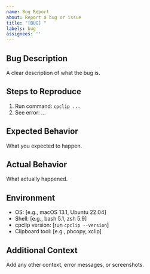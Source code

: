 ```yaml
---
name: Bug Report
about: Report a bug or issue
title: "[BUG] "
labels: bug
assignees: ''
---
```


## Bug Description
A clear description of what the bug is.

## Steps to Reproduce
1. Run command: `cpclip ...`
2. See error: ...

## Expected Behavior
What you expected to happen.

## Actual Behavior
What actually happened.

## Environment
- OS: [e.g., macOS 13.1, Ubuntu 22.04]
- Shell: [e.g., bash 5.1, zsh 5.9]
- cpclip version: [run `cpclip --version`]
- Clipboard tool: [e.g., pbcopy, xclip]

## Additional Context
Add any other context, error messages, or screenshots.
